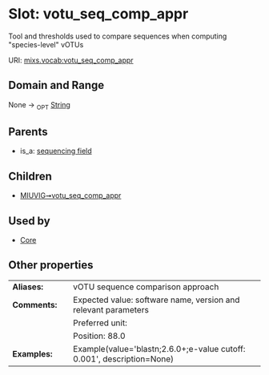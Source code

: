 
# Slot: votu_seq_comp_appr


Tool and thresholds used to compare sequences when computing "species-level" vOTUs

URI: [mixs.vocab:votu_seq_comp_appr](https://w3id.org/mixs/vocab/votu_seq_comp_appr)


## Domain and Range

None ->  <sub>OPT</sub> [String](types/String.md)

## Parents

 *  is_a: [sequencing field](sequencing_field.md)

## Children

 *  [MIUVIG➞votu_seq_comp_appr](MIUVIG_votu_seq_comp_appr.md)

## Used by

 * [Core](Core.md)

## Other properties

|  |  |  |
| --- | --- | --- |
| **Aliases:** | | vOTU sequence comparison approach |
| **Comments:** | | Expected value: software name, version and relevant parameters |
|  | | Preferred unit:  |
|  | | Position: 88.0 |
| **Examples:** | | Example(value='blastn;2.6.0+;e-value cutoff: 0.001', description=None) |

